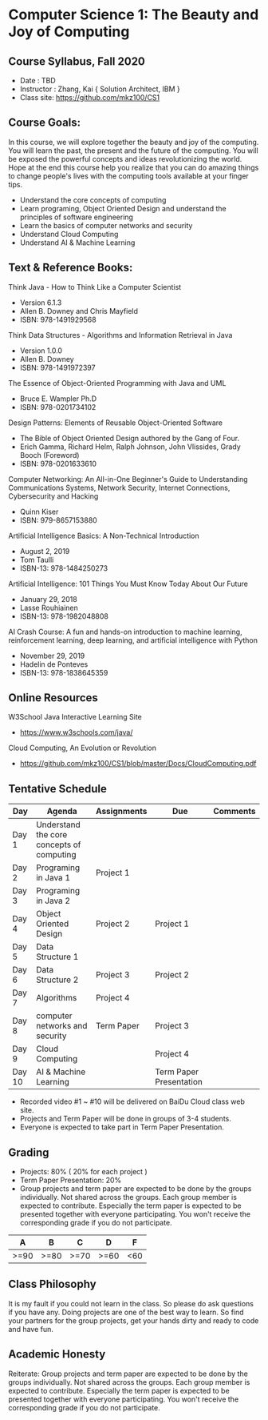 # Computer Science 1: The Beauty and Joy of Computing
## Course Syllabus, Fall 2020 
 
* Date : TBD
* Instructor : Zhang, Kai { Solution Architect, IBM }
* Class site: https://github.com/mkz100/CS1

## Course Goals:  

In this course, we will explore together the beauty and joy of the computing. 
You will learn the past, the present and the future of the computing. You will be exposed the powerful concepts and ideas revolutionizing the world. 
Hope at the end this course help you realize that you can do amazing things to change people's lives with the computing tools available at your finger tips.

* Understand the core concepts of computing
* Learn programing, Object Oriented Design and understand the principles of software engineering
* Learn the basics of computer networks and security
* Understand Cloud Computing
* Understand AI & Machine Learning

## Text & Reference Books: 

Think Java - How to Think Like a Computer Scientist
* Version 6.1.3
* Allen B. Downey and Chris Mayfield
* ISBN: 978-1491929568

Think Data Structures - Algorithms and Information Retrieval in Java
* Version 1.0.0
* Allen B. Downey
* ISBN: 978-1491972397

The Essence of Object-Oriented Programming with Java and UML
* Bruce E. Wampler Ph.D
* ISBN: 978-0201734102

Design Patterns: Elements of Reusable Object-Oriented Software
* The Bible of Object Oriented Design authored by the Gang of Four.
* Erich Gamma, Richard Helm, Ralph Johnson, John Vlissides, Grady Booch (Foreword)
* ISBN: 978-0201633610

Computer Networking: An All-in-One Beginner's Guide to Understanding Communications Systems, Network Security, Internet Connections, Cybersecurity and Hacking
* Quinn Kiser 
* ISBN: 979-8657153880

Artificial Intelligence Basics: A Non-Technical Introduction
* August 2, 2019
* Tom Taulli
* ISBN-13: 978-1484250273
  
Artificial Intelligence: 101 Things You Must Know Today About Our Future
* January 29, 2018
* Lasse Rouhiainen
* ISBN-13: 978-1982048808

AI Crash Course: A fun and hands-on introduction to machine learning, reinforcement learning, deep learning, and artificial intelligence with Python
* November 29, 2019
* Hadelin de Ponteves
* ISBN-13: 978-1838645359

## Online Resources

W3School Java Interactive Learning Site
* https://www.w3schools.com/java/

Cloud Computing, An Evolution or Revolution
* https://github.com/mkz100/CS1/blob/master/Docs/CloudComputing.pdf


## Tentative Schedule
  
| Day | Agenda | Assignments | Due  | Comments  |
|---|---|---|---|---|
| Day 1 | Understand the core concepts of computing |   |   |   |
| Day 2 | Programing in Java 1 | Project 1|   |   |
| Day 3 | Programing in Java 2 |   |   |   |
| Day 4 | Object Oriented Design | Project 2  |  Project 1| |   |
| Day 5 | Data Structure 1  |  |   |   |
| Day 6 | Data Structure 2  | Project 3 |  Project 2 |   |
| Day 7 | Algorithms |  Project 4 |   |   |
| Day 8 | computer networks and security | Term Paper | Project 3 |   |
| Day 9 | Cloud Computing | | Project 4   |   |
| Day 10 | AI & Machine Learning |  | Term Paper Presentation |   |

* Recorded video #1 ~ #10 will be delivered on BaiDu Cloud class web site. 
* Projects and Term Paper will be done in groups of 3-4 students.
* Everyone is expected to take part in Term Paper Presentation.

## Grading
* Projects: 80% ( 20% for each project )  
* Term Paper Presentation: 20%
* Group projects and term paper are expected to be done by the groups individually. Not shared across the groups. Each group member is expected to contribute. Especially the term paper is expected to be presented together with everyone participating. You won't receive the corresponding grade if you do not participate.

| A | B | C | D  | F  |
|---|---|---|---|---|
| >=90 | >=80 | >=70 | >=60 | <60

## Class Philosophy
It is my fault if you could not learn in the class. So please do ask questions if you have any. Doing projects are one of the best way to learn. So find your partners for the group projects, get your hands dirty and ready to code and have fun.

## Academic Honesty
Reiterate: Group projects and term paper are expected to be done by the groups individually. Not shared across the groups. Each group member is expected to contribute. Especially the term paper is expected to be presented together with everyone participating. You won't receive the corresponding grade if you do not participate.

 
